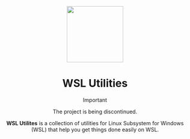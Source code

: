 <div align="center">

<img width="150" height="150" src="https://github.com/wslutilities/wslu/raw/master/extras/icon.png">

# WSL Utilities

> [!IMPORTANT]
> The project is being discontinued.
  
 **WSL Utilites** is a collection of utilities for Linux Subsystem for Windows (WSL) that help you get things done easily on WSL. 

</div>

</center>
